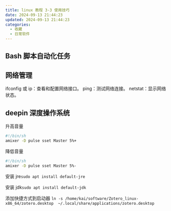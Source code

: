 ```yaml
---
title: linux 教程 3-3 使用技巧
date: 2024-09-13 21:44:23
updated: 2024-09-13 21:44:23
categories:
  - 收藏
  - 日常软件
---
```


## Bash 脚本自动化任务

## 网络管理

ifconfig 或 ip：查看和配置网络接口。
ping：测试网络连接。
netstat：显示网络状态。

## deepin 深度操作系统

升高音量

```sh
#!/bin/sh
amixer -D pulse sset Master 5%+
```

降低音量

```sh
#!/bin/sh
amixer -D pulse sset Master 5%-
```

安装 jre`sudo apt install default-jre`

安装 jdk`sudo apt install default-jdk`

添加快捷方式到启动器 `ln -s /home/kai/software/Zotero_linux-x86_64/zotero.desktop  ~/.local/share/applications/zotero.desktop`